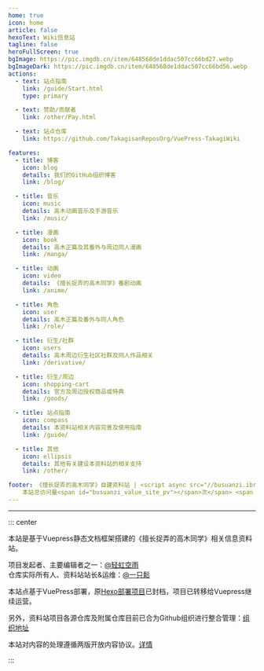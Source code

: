 ```yaml
---
home: true
icon: home
article: false
hexoText: Wiki信息站
tagline: false
heroFullScreen: true
bgImage: https://pic.imgdb.cn/item/648568de1ddac507cc66bd27.webp
bgImageDark: https://pic.imgdb.cn/item/648568de1ddac507cc66bd56.webp
actions:
  - text: 站点指南
    link: /guide/Start.html
    type: primary

  - text: 赞助/贡献者
    link: /other/Pay.html

  - text: 站点仓库
    link: https://github.com/TakagisanReposOrg/VuePress-TakagiWiki

features:
  - title: 博客
    icon: blog
    details: 我们的GitHub组织博客
    link: /blog/

  - title: 音乐
    icon: music
    details: 高木动画音乐及手游音乐
    link: /music/

  - title: 漫画
    icon: book
    details: 高木正篇及其番外与周边同人漫画
    link: /manga/

  - title: 动画
    icon: video
    details: 《擅长捉弄的高木同学》番剧动画
    link: /anime/

  - title: 角色
    icon: user
    details: 高木正篇及番外与同人角色
    link: /role/

  - title: 衍生/社群
    icon: users
    details: 高木周边衍生社区社群及同人作品相关
    link: /derivative/

  - title: 衍生/周边
    icon: shopping-cart
    details: 官方及周边授权商品或特典
    link: /goods/

  - title: 站点指南
    icon: compass
    details: 本资料站相关内容完善及使用指南
    link: /guide/

  - title: 其他
    icon: ellipsis
    details: 其他有关建设本资料站的相关支持
    link: /other/

footer: 《擅长捉弄的高木同学》自建资料站 | <script async src="//busuanzi.ibruce.info/busuanzi/2.3/busuanzi.pure.mini.js"></script> <span id="busuanzi_container_site_pv">
    本站总访问量<span id="busuanzi_value_site_pv"></span>次</span> <span id="busuanzi_container_site_uv">本站访客数<span id="busuanzi_value_site_uv"></span>人次</span> 
---
```


---
::: center

本站是基于Vuepress静态文档框架搭建的《擅长捉弄的高木同学》相关信息资料站。  

项目发起者、主要编辑者之一：[@轻虹空雨](https://mufeng086.com) <br/>
仓库实际所有人、资料站站长&运维：[@一只鬆](https://blog.sotkg.cn)

本站点基于VuePress部署，原[Hexo部署项目](https://github.com/TakagisanReposOrg/Hexo-TakagiWiki)已封档，项目已转移给Vuepress继续运营。

另外，资料站项目各源仓库及附属仓库目前已合为Github组织进行整合管理：[组织地址](https://github.com/TakagisanReposOrg)

本站对内容的处理遵循两版开放内容协议。[详情](https://wiki.takagi3.cn/other/license.html)

:::